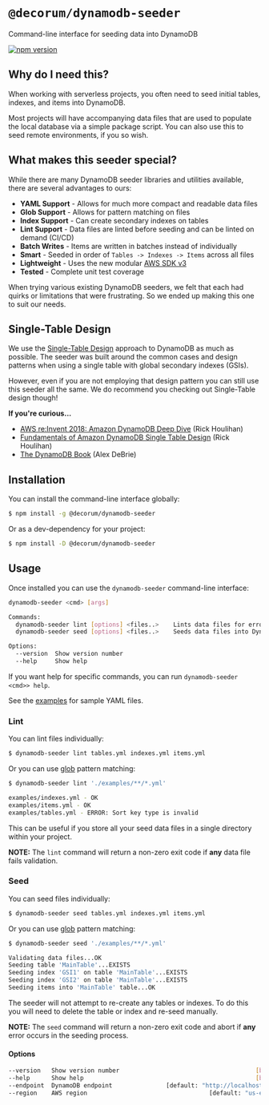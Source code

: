 # `@decorum/dynamodb-seeder`

Command-line interface for seeding data into DynamoDB

[![npm version](https://badge.fury.io/js/@decorum%2Fdynamodb-seeder.svg)](https://badge.fury.io/js/@decorum%2Fdynamodb-seeder)

## Why do I need this?
When working with serverless projects, you often need to seed initial tables, indexes, and items into DynamoDB.

Most projects will have accompanying data files that are used to populate the local database via a simple package script.
You can also use this to seed remote environments, if you so wish.

## What makes this seeder special?
While there are many DynamoDB seeder libraries and utilities available, there are several advantages to ours:

- **YAML Support** - Allows for much more compact and readable data files
- **Glob Support** - Allows for pattern matching on files
- **Index Support** - Can create secondary indexes on tables
- **Lint Support** - Data files are linted before seeding and can be linted on demand (CI/CD)
- **Batch Writes** - Items are written in batches instead of individually
- **Smart** - Seeded in order of `Tables -> Indexes -> Items` across all files
- **Lightweight** -  Uses the new modular [AWS SDK v3](https://github.com/aws/aws-sdk-js-v3)
- **Tested** - Complete unit test coverage

When trying various existing DynamoDB seeders, we felt that each had quirks or limitations that were frustrating.
So we ended up making this one to suit our needs.

## Single-Table Design
We use the [Single-Table Design](https://www.alexdebrie.com/posts/dynamodb-single-table/) approach to DynamoDB as much as possible.
The seeder was built around the common cases and design patterns when using a single table with global secondary indexes (GSIs).

However, even if you are not employing that design pattern you can still use this seeder all the same.
We do recommend you checking out Single-Table design though!

**If you're curious...**

- [AWS re:Invent 2018: Amazon DynamoDB Deep Dive](https://www.youtube.com/watch?v=HaEPXoXVf2k) (Rick Houlihan)
- [Fundamentals of Amazon DynamoDB Single Table Design](https://www.youtube.com/watch?v=KYy8X8t4MB8) (Rick Houlihan)
- [The DynamoDB Book](https://dynamodbbook.com/) (Alex DeBrie)

## Installation
You can install the command-line interface globally:

```bash
$ npm install -g @decorum/dynamodb-seeder
```

Or as a dev-dependency for your project:
```bash
$ npm install -D @decorum/dynamodb-seeder
```

## Usage
Once installed you can use the `dynamodb-seeder` command-line interface:

```bash
dynamodb-seeder <cmd> [args]

Commands:
  dynamodb-seeder lint [options] <files..>    Lints data files for errors
  dynamodb-seeder seed [options] <files..>    Seeds data files into DynamoDB

Options:
  --version  Show version number                                       [boolean]
  --help     Show help                                                 [boolean]
```

If you want help for specific commands, you can run `dynamodb-seeder <cmd>> help`.

See the [examples](./examples) for sample YAML files.

### Lint
You can lint files individually:
```bash
$ dynamodb-seeder lint tables.yml indexes.yml items.yml
```

Or you can use [glob](https://www.npmjs.com/package/glob) pattern matching:

```bash
$ dynamodb-seeder lint './examples/**/*.yml'

examples/indexes.yml - OK
examples/items.yml - OK
examples/tables.yml - ERROR: Sort key type is invalid
```
This can be useful if you store all your seed data files in a single directory within your project.

**NOTE:** The `lint` command will return a non-zero exit code if **any** data file fails validation.

### Seed
You can seed files individually:
```bash
$ dynamodb-seeder seed tables.yml indexes.yml items.yml
```

Or you can use [glob](https://www.npmjs.com/package/glob) pattern matching:

```bash
$ dynamodb-seeder seed './examples/**/*.yml'

Validating data files...OK
Seeding table 'MainTable'...EXISTS
Seeding index 'GSI1' on table 'MainTable'...EXISTS
Seeding index 'GSI2' on table 'MainTable'...EXISTS
Seeding items into 'MainTable' table...OK
```

The seeder will not attempt to re-create any tables or indexes.
To do this you will need to delete the table or index and re-seed manually.

**NOTE:** The `seed` command will return a non-zero exit code and abort if **any** error occurs in the seeding process.

#### Options
```bash
--version   Show version number                                      [boolean]
--help      Show help                                                [boolean]
--endpoint  DynamoDB endpoint               [default: "http://localhost:8000"]
--region    AWS region                                  [default: "us-east-1"]
```
